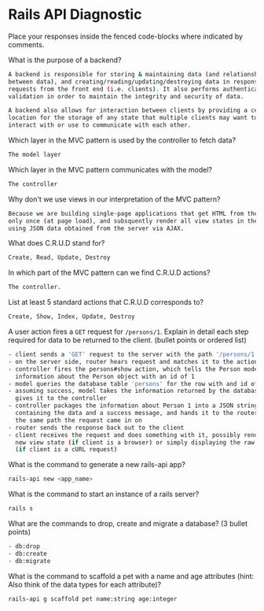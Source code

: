 # Rails API Diagnostic

Place your responses inside the fenced code-blocks where indicated by comments.

What is the purpose of a backend?

```bash
A backend is responsible for storing & maintaining data (and relationships
between data), and creating/reading/updating/destroying data in response to
requests from the front end (i.e. clients). It also performs authentication and
validation in order to maintain the integrity and security of data.

A backend also allows for interaction between clients by providing a central
location for the storage of any state that multiple clients may want to
interact with or use to communicate with each other.
```

Which layer in the MVC pattern is used by the controller to fetch data?

```bash
The model layer
```

Which layer in the MVC pattern communicates with the model?

```bash
The controller
```

Why don't we use views in our interpretation of the MVC pattern?

```bash
Because we are building single-page applications that get HTML from the server
only once (at page load), and subsquently render all view states in the client
using JSON data obtained from the server via AJAX.
```

What does C.R.U.D stand for?

```bash
Create, Read, Update, Destroy
```

In which part of the MVC pattern can we find C.R.U.D actions?

```bash
The controller.
```

List at least 5 standard actions that C.R.U.D corresponds to?

```bash
Create, Show, Index, Update, Destroy
```

A user action fires a `GET` request for `/persons/1`. Explain in detail each step
required for data to be returned to the client. (bullet points or ordered list)

```bash
- client sends a 'GET' request to the server with the path '/persons/1'
- on the server side, router hears request and matches it to the action persons#show
- controller fires the persons#show action, which tells the Person model to get
  information about the Person object with an id of 1
- model queries the database table 'persons' for the row with and id of 1
- assuming success, model takes the information returned by the database and
  gives it to the controller
- controller packages the information about Person 1 into a JSON string
  containing the data and a success message, and hands it to the router along
  the same path the request came in on
- router sends the response back out to the client
- client receives the request and does something with it, possibly rendering a
  new view state (if client is a browser) or simply displaying the raw response
  (if client is a cURL request)
```

What is the command to generate a new rails-api app?

```bash
rails-api new <app_name>
```

What is the command to start an instance of a rails server?

```bash
rails s
```

What are the commands to drop, create and migrate a database? (3 bullet points)

```bash
- db:drop
- db:create
- db:migrate
```

What is the command to scaffold a pet with a name and age attributes (hint:
Also think of the data types for each attribute)?

```bash
rails-api g scaffold pet name:string age:integer
```
